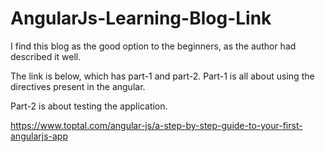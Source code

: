 # AngularJs-Learning-Blog-Link

I find this blog as the good option to the beginners, as the author had described it well.

The link is below, which has part-1 and part-2. Part-1 is all about using the directives present in the angular.

Part-2  is about testing the application.

https://www.toptal.com/angular-js/a-step-by-step-guide-to-your-first-angularjs-app
